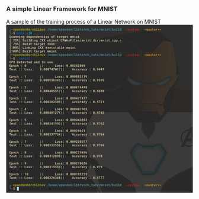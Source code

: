 ### A simple Linear Framework for MNIST 

A sample of the training process of a Linear Network on MNIST
![MNIST Training](/1-mnist/mnist.png)
